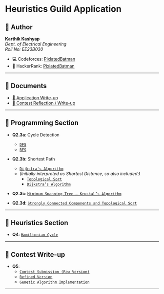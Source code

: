 # Heuristics Guild Application

## 👤 Author

**Karthik Kashyap**  
_Dept. of Electrical Engineering_  
_Roll No: EE23B030_

- 💻 Codeforces: [PixlatedBatman](https://codeforces.com/profile/PixlatedBatman)
- 🎯 HackerRank: [PixlatedBatman](https://www.hackerrank.com/PixlatedBatman)

---

## 📄 Documents

- [📝 Application Write-up](application.pdf)
- [🧾 Contest Reflection / Write-up](write.pdf)

---

## 📁 Programming Section

- **Q2.3a**: Cycle Detection

  - [`DFS`](cycle_detection_dfs.cpp)
  - [`BFS`](cycle_detection_bfs.cpp)

- **Q2.3b**: Shortest Path

  - [`Dijkstra's Algorithm`](shortest_path_dijkstra.cpp)
  - _(Initially interpreted as Shortest Distance, so also included:)_
    - [`Topological Sort`](shortest_distance_topo.cpp)
    - [`Dijkstra’s Algorithm`](shortest_distance_dijkstra.cpp)

- **Q2.3c**: [`Minimum Spanning Tree – Kruskal’s Algorithm`](mst_kruskal.cpp)

- **Q2.3d**: [`Strongly Connected Components and Topological Sort`](scc_kosaraju.cpp)

---

## 🧠 Heuristics Section

- **Q4**: [`Hamiltonian Cycle`](hamiltonian_cycle.cpp)

---

## 📝 Contest Write-up

- **Q5**:
  - [`Contest Submission (Raw Version)`](contest_v1_raw.cpp)
  - [`Refined Version`](contest_v1_refined.cpp)
  - [`Genetic Algorithm Implementation`](contest_v2_genetic.cpp)

---
